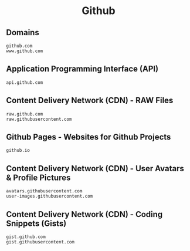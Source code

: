 <h1 align="center">Github</h1>

## Domains

```
github.com
www.github.com
```

## Application Programming Interface (API)

```
api.github.com
```

## Content Delivery Network (CDN) - RAW Files

```
raw.github.com
raw.githubusercontent.com
```

## Github Pages - Websites for Github Projects

```
github.io
```

## Content Delivery Network (CDN) - User Avatars & Profile Pictures

```
avatars.githubusercontent.com
user-images.githubusercontent.com
```

##  Content Delivery Network (CDN) - Coding Snippets (Gists)

```
gist.github.com
gist.githubusercontent.com
```

